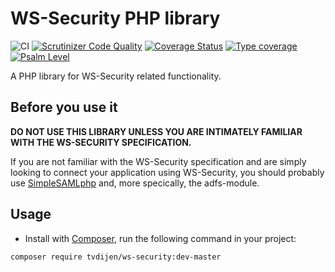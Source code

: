 # WS-Security PHP library

![CI](https://github.com/tvdijen/ws-security/workflows/CI/badge.svg?branch=master)
[![Scrutinizer Code Quality](https://scrutinizer-ci.com/g/tvdijen/ws-security/badges/quality-score.png?b=master)](https://scrutinizer-ci.com/g/tvdijen/ws-security/?branch=master)
[![Coverage Status](https://codecov.io/gh/tvdijen/ws-security/branch/master/graph/badge.svg)](https://codecov.io/gh/tvdijen/ws-security)
[![Type coverage](https://shepherd.dev/github/tvdijen/ws-security/coverage.svg)](https://shepherd.dev/github/tvdijen/ws-security)
[![Psalm Level](https://shepherd.dev/github/tvdijen/ws-security/level.svg)](https://shepherd.dev/github/tvdijen/ws-security)

A PHP library for WS-Security related functionality.

## Before you use it

**DO NOT USE THIS LIBRARY UNLESS YOU ARE INTIMATELY FAMILIAR WITH THE WS-SECURITY SPECIFICATION.**

If you are not familiar with the WS-Security specification and are simply looking
to connect your application using WS-Security, you should probably use
[SimpleSAMLphp](https://www.simplesamlphp.org) and, more specically, the adfs-module.

## Usage

* Install with [Composer](https://getcomposer.org/doc/00-intro.md),
run the following command in your project:

```bash
composer require tvdijen/ws-security:dev-master
```
